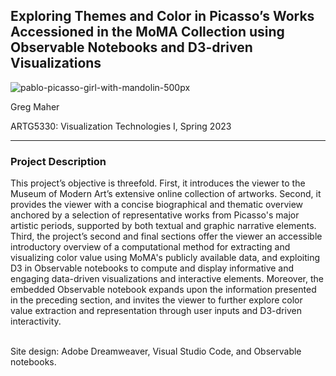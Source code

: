 ## Exploring Themes and Color in Picasso’s Works Accessioned in the MoMA Collection using Observable Notebooks and D3-driven Visualizations 

![pablo-picasso-girl-with-mandolin-500px](https://user-images.githubusercontent.com/74163850/232349261-3e981ebb-fcbd-4ef4-8ea8-8210c4d85e20.jpeg)

Greg Maher

ARTG5330: Visualization Technologies I, Spring 2023
<hr>

### Project Description

This project’s objective is threefold. First, it introduces the viewer to the Museum of Modern Art’s extensive online collection of artworks. Second, it provides the viewer with a concise biographical and thematic overview anchored by a selection of representative works from Picasso's major artistic periods, supported by both textual and graphic narrative elements. Third, the project’s second and final sections offer the viewer an accessible introductory overview of a computational method for extracting and visualizing color value using MoMA's publicly available data, and exploiting D3 in Observable notebooks to compute and display informative and engaging data-driven visualizations and interactive elements. Moreover, the embedded Observable notebook expands upon the information presented in the preceding section, and invites the viewer to further explore color value extraction and representation through user inputs and D3-driven interactivity.

<br>
Site design: Adobe Dreamweaver, Visual Studio Code, and Observable notebooks.
